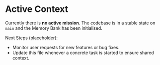 # Active Context

Currently there is **no active mission**. The codebase is in a stable state on `main` and the Memory Bank has been initialised.

Next Steps (placeholder):
* Monitor user requests for new features or bug fixes.
* Update this file whenever a concrete task is started to ensure shared context. 